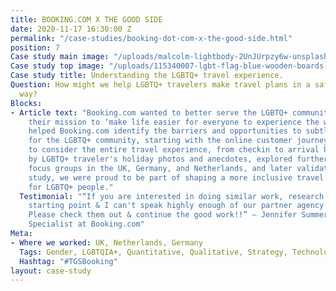 ```yaml
---
title: BOOKING.COM X THE GOOD SIDE
date: 2020-11-17 16:30:00 Z
permalink: "/case-studies/booking-dot-com-x-the-good-side.html"
position: 7
Case study main image: "/uploads/malcolm-lightbody-2UnJUrpzy6w-unsplash.jpg"
Case study top image: "/uploads/115340007-lgbt-flag-blue-wooden-boards-c.jpeg"
Case study title: Understanding the LGBTQ+ travel experience.
Question: How might we help LGBTQ+ travelers make travel plans in a safe and welcoming
  way?
Blocks:
- Article text: "Booking.com wanted to better serve the LGBTQ+ community as part of
    their mission to ‘make life easier for everyone to experience the world’. \n\nWe
    helped Booking.com identify the barriers and opportunities to subtly improve travel
    for the LGBTQ+ community, starting with the online customer journey and progressing
    to consider the entire travel experience, from checkin to arrival home. \n\nInspired
    by LGBTQ+ traveler's holiday photos and anecdotes, explored further qualitative
    focus groups in the UK, Germany, and Netherlands, and later validated in a quantitative
    study, we were proud to be part of shaping a more inclusive travel experience
    for LGBTQ+ people."
  Testimonial: "“If you are interested in doing similar work, research is your best
    starting point & I can't speak highly enough of our partner agency The Good Side.
    Please check them out & continue the good work!!” — Jennifer Summers, Senior Insights
    Specialist at Booking.com"
Meta:
- Where we worked: UK, Netherlands, Germany
  Tags: Gender, LGBTQIA+, Quantitative, Qualitative, Strategy, Technology
  Hashtag: "#TGSBooking"
layout: case-study
---
```


